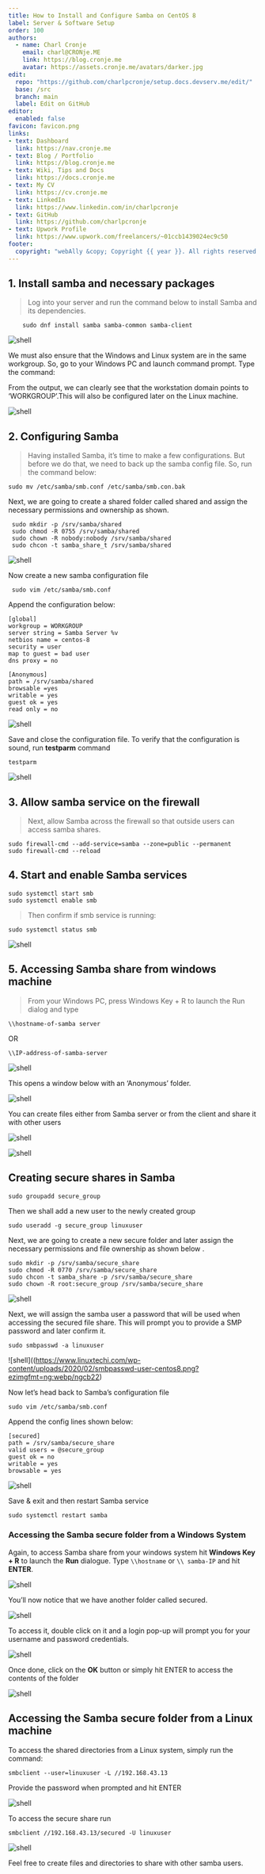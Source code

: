 ```yaml
---
title: How to Install and Configure Samba on CentOS 8
label: Server & Software Setup
order: 100
authors:
  - name: Charl Cronje
    email: charl@CRONje.ME
    link: https://blog.cronje.me
    avatar: https://assets.cronje.me/avatars/darker.jpg
edit:
  repo: "https://github.com/charlpcronje/setup.docs.devserv.me/edit/"
  base: /src
  branch: main
  label: Edit on GitHub
editor:
  enabled: false
favicon: favicon.png
links:
- text: Dashboard
  link: https://nav.cronje.me
- text: Blog / Portfolio
  link: https://blog.cronje.me
- text: Wiki, Tips and Docs 
  link: https://docs.cronje.me
- text: My CV
  link: https://cv.cronje.me
- text: LinkedIn
  link: https://www.linkedin.com/in/charlpcronje
- text: GitHub
  link: https://github.com/charlpcronje
- text: Upwork Profile
  link: https://www.upwork.com/freelancers/~01ccb1439024ec9c50
footer:
  copyright: "webAlly &copy; Copyright {{ year }}. All rights reserved."
---
```

<script type="text/javascript">(function(w,s){var e=document.createElement("script");e.type="text/javascript";e.async=true;e.src="https://cdn.pagesense.io/js/webally/f2527eebee974243853bcd47b32631f4.js";var x=document.getElementsByTagName("script")[0];x.parentNode.insertBefore(e,x);})(window,"script");</script>


## 1. Install samba and necessary packages

> Log into your server and run the command below to install Samba and its dependencies.

```shell  
    sudo dnf install samba samba-common samba-client
```

![shell](https://www.linuxtechi.com/wp-content/uploads/2020/02/install-samba-using-dnf.png?ezimgfmt=ng%3Awebp%2Fngcb22%2Frs%3Adevice%2Frscb22-1)

We must also ensure that the Windows and Linux system are in the same workgroup. So, go to your Windows PC and launch command prompt. Type the command:

From the output, we can clearly see that the workstation domain points to ‘WORKGROUP’.This will also be configured later on the Linux machine.

![shell](https://www.linuxtechi.com/wp-content/uploads/2020/02/net-config-windows-system.png?ezimgfmt=ng:webp/ngcb22)

## 2. Configuring Samba

> Having installed Samba, it’s time to make a few configurations. But before we do that, we need to back up the samba config file. So, run the command below:

```shell
sudo mv /etc/samba/smb.conf /etc/samba/smb.con.bak
```

Next, we are going to create a shared folder called shared and assign the necessary permissions and ownership as shown.

```shell
 sudo mkdir -p /srv/samba/shared
 sudo chmod -R 0755 /srv/samba/shared
 sudo chown -R nobody:nobody /srv/samba/shared
 sudo chcon -t samba_share_t /srv/samba/shared
```

![shell](https://www.linuxtechi.com/wp-content/uploads/2020/02/samba-folder-selinux-rules-768x311.png?ezimgfmt=ng:webp/ngcb22)

Now create a new samba configuration file

```Shell
 sudo vim /etc/samba/smb.conf
```

Append the configuration below:

```Conf
[global]
workgroup = WORKGROUP
server string = Samba Server %v
netbios name = centos-8
security = user
map to guest = bad user
dns proxy = no

[Anonymous]
path = /srv/samba/shared
browsable =yes
writable = yes
guest ok = yes
read only = no
```

![shell](https://www.linuxtechi.com/wp-content/uploads/2020/02/anonymous-samba-share-centos8-768x328.png?ezimgfmt=ng:webp/ngcb22)

Save and close the configuration file. To verify that the configuration is sound, run __testparm__ command

```Shell
testparm
```

![shell](https://www.linuxtechi.com/wp-content/uploads/2020/02/testparm-samba-centos8-768x473.png?ezimgfmt=ng:webp/ngcb22)

## 3. Allow samba service on the firewall

> Next, allow Samba across the firewall so that outside users can access samba shares.

```Shell
sudo firewall-cmd --add-service=samba --zone=public --permanent
sudo firewall-cmd --reload
```

## 4. Start and enable Samba services

```Shell
sudo systemctl start smb
sudo systemctl enable smb
```

> Then confirm if smb service is running:

```Shell
sudo systemctl status smb
```

![shell](https://www.linuxtechi.com/wp-content/uploads/2020/02/nmb-service-status-centos8-768x315.png?ezimgfmt=ng:webp/ngcb22)

## 5. Accessing Samba share from windows machine

> From your Windows PC, press Windows Key + R to launch the Run dialog and type

`\\hostname-of-samba server`

OR

`\\IP-address-of-samba-server`

![shell](https://www.linuxtechi.com/wp-content/uploads/2020/02/run-samba-share-windows.png?ezimgfmt=ng:webp/ngcb22)

This opens a window below with an ‘Anonymous’ folder.

![shell](https://www.linuxtechi.com/wp-content/uploads/2020/02/anonymous-samba-share-windows.png)

You can create files either from Samba server or from the client and share it with other users

![shell](https://www.linuxtechi.com/wp-content/uploads/2020/02/create-folder-files-samba-share-768x153.png?ezimgfmt=ng:webp/ngcb22)

![shell](https://www.linuxtechi.com/wp-content/uploads/2020/02/Files-anonymous-samba-share.png)

## Creating secure shares in Samba

```Shell
sudo groupadd secure_group
```

Then we shall add a new user to the newly created group

```Shell
sudo useradd -g secure_group linuxuser
```

Next, we are going to create a new secure folder and later assign the necessary permissions and file ownership as shown below .

```Shell
sudo mkdir -p /srv/samba/secure_share
sudo chmod -R 0770 /srv/samba/secure_share
sudo chcon -t samba_share -p /srv/samba/secure_share
sudo chown -R root:secure_group /srv/samba/secure_share
```

![shell](https://www.linuxtechi.com/wp-content/uploads/2020/02/Secure-Samba-permissions-selinux-768x207.png?ezimgfmt=ng:webp/ngcb22)

Next, we will assign the samba user a password that will be used when accessing the secured file share. This will prompt you to provide a SMP password and later confirm it.

```Shell
sudo smbpasswd -a linuxuser
```

![shell]((https://www.linuxtechi.com/wp-content/uploads/2020/02/smbpasswd-user-centos8.png?ezimgfmt=ng:webp/ngcb22)


Now let’s head back to Samba’s configuration file

```Shell
sudo vim /etc/samba/smb.conf
```

Append the config lines shown below:

```Conf
[secured]
path = /srv/samba/secure_share
valid users = @secure_group
guest ok = no
writable = yes
browsable = yes
```

![shell](https://www.linuxtechi.com/wp-content/uploads/2020/02/secure-samba-share-smb-conf-centos8.png?ezimgfmt=ng:webp/ngcb22)

Save & exit and then restart Samba service

```Shell
sudo systemctl restart samba
```

### Accessing the Samba secure folder from a Windows System

Again, to access Samba share from your windows system hit **Windows Key + R** to launch the **Run** dialogue. Type `\\hostname` or `\\ samba-IP` and hit **ENTER**.

![shell](https://www.linuxtechi.com/wp-content/uploads/2020/02/run-secure-samba-share-windows.png?ezimgfmt=ng:webp/ngcb22)

You’ll now notice that we have another folder called secured.

![shell](https://www.linuxtechi.com/wp-content/uploads/2020/02/Secure-Samba-Share-Windows-768x501.png?ezimgfmt=ng:webp/ngcb22)

To access it, double click on it and a login pop-up will prompt you for your username and password credentials.

![shell](https://www.linuxtechi.com/wp-content/uploads/2020/02/Credentials-Secure-Samba-Windows-768x452.png?ezimgfmt=ng:webp/ngcb22)

Once done, click on the **OK** button or simply hit ENTER to access the contents of the folder

![shell](https://www.linuxtechi.com/wp-content/uploads/2020/02/Files-Secure-Samba-Share-Windows-768x501.png?ezimgfmt=ng:webp/ngcb22)

## Accessing the Samba secure folder from a Linux machine

To access the shared directories from a Linux system, simply run the command:

```Shell
smbclient --user=linuxuser -L //192.168.43.13
```

Provide the password when prompted and hit ENTER

![shell](https://www.linuxtechi.com/wp-content/uploads/2020/02/Smbclient-samba-share-list-linux.png?ezimgfmt=ng:webp/ngcb22)

To access the secure share run

```Shell
smbclient //192.168.43.13/secured -U linuxuser
```

![shell](https://www.linuxtechi.com/wp-content/uploads/2020/02/smbclient-access-secure-samba-share-linux-768x338.png?ezimgfmt=ng:webp/ngcb22)

Feel free to create files and directories to share with other samba users.